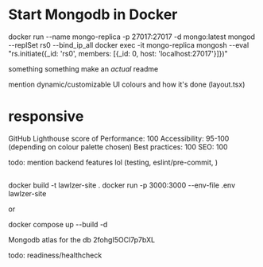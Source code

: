 <!-- prettier-ignore -->
# Start Mongodb in Docker

docker run --name mongo-replica -p 27017:27017 -d mongo:latest mongod --replSet rs0 --bind_ip_all
docker exec -it mongo-replica mongosh --eval "rs.initiate({\_id: 'rs0', members: [{_id: 0, host: 'localhost:27017'}]})"

something something make an _actual_ readme

mention dynamic/customizable UI colours and how it's done (layout.tsx)

# responsive

GitHub
Lighthouse score of
Performance: 100
Accessibility: 95-100 (depending on colour palette chosen)
Best practices: 100
SEO: 100

todo: mention backend features lol (testing, eslint/pre-commit, )

##

##

##

docker build -t lawlzer-site .
docker run -p 3000:3000 --env-file .env lawlzer-site

or

docker compose up --build -d

Mongodb atlas for the db
2fohgI5OCl7p7bXL

todo: readiness/healthcheck
